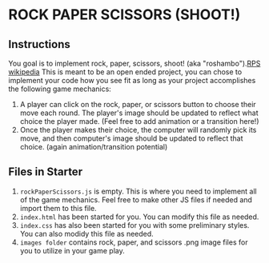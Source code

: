 # ROCK PAPER SCISSORS (SHOOT!)

## Instructions

You goal is to implement rock, paper, scissors, shoot! (aka "roshambo").[RPS wikipedia][1]  This is meant to be an open ended project, you can chose to implement your code how you see fit as long as your project accomplishes the following game mechanics:

1. A player can click on the rock, paper, or scissors button to choose their move each round.  The player's image should be updated to reflect what choice the player made.  (Feel free to add animation or a transition here!)
2. Once the player makes their choice, the computer will randomly pick its move, and then computer's image should be updated to reflect that choice. (again animation/transition potential)
 

## Files in Starter

1. `rockPaperScissors.js` is empty.  This is where you need to implement all of the game mechanics.  Feel free to make other JS files if needed and import them to this file.
2. `index.html` has been started for you.  You can modify this file as needed.
3. `index.css` has also been started for you with some preliminary styles.  You can also modidy this file as needed.
4. `images folder` contains rock, paper, and scissors .png image files for you to utilize in your game play.

[1]: (https://en.wikipedia.org/wiki/Rock_paper_scissors)
